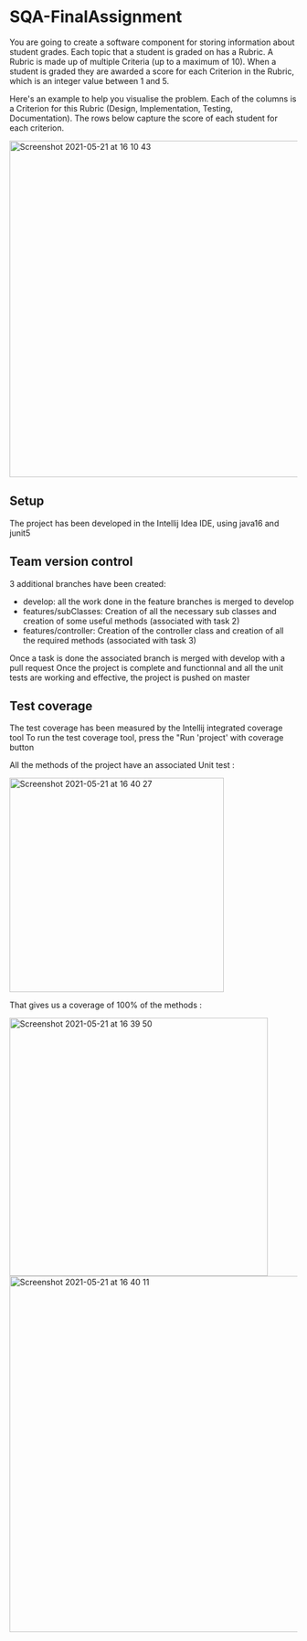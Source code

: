 # SQA-FinalAssignment

You are going to create a software component for storing information about student grades. Each topic that a student is graded on has a Rubric. A Rubric is made up of multiple Criteria (up to a maximum of 10). When a student is graded they are awarded a score for each Criterion in the Rubric, which is an integer value between 1 and 5.

Here's an example to help you visualise the problem. Each of the columns is a Criterion for this Rubric (Design, Implementation, Testing, Documentation). The rows below capture the score of each student for each criterion. 

<img width="589" alt="Screenshot 2021-05-21 at 16 10 43" src="https://user-images.githubusercontent.com/76775453/119162753-a566e280-ba52-11eb-82ed-bfc9cd6303e5.png">


## Setup

The project has been developed in the Intellij Idea IDE, using java16 and junit5

## Team version control

3 additional branches have been created:
* develop: all the work done in the feature branches is merged to develop
* features/subClasses: Creation of all the necessary sub classes and creation of some useful methods (associated with task 2)
* features/controller: Creation of the controller class and creation of all the required methods (associated with task 3)

Once a task is done the associated branch is merged with develop with a pull request
Once the project is complete and functionnal and all the unit tests are working and effective, the project is pushed on master  

## Test coverage

The test coverage has been measured by the Intellij integrated coverage tool
To run the test coverage tool, press the "Run 'project' with coverage button

All the methods of the project have an associated Unit test :

<img width="375" alt="Screenshot 2021-05-21 at 16 40 27" src="https://user-images.githubusercontent.com/76775453/119163422-4e154200-ba53-11eb-9369-5c9b05f655fe.png">

That gives us a coverage of 100% of the methods :

<img width="452" alt="Screenshot 2021-05-21 at 16 39 50" src="https://user-images.githubusercontent.com/76775453/119163495-5ec5b800-ba53-11eb-9971-119ed8c5fa6c.png">
<img width="623" alt="Screenshot 2021-05-21 at 16 40 11" src="https://user-images.githubusercontent.com/76775453/119163515-62f1d580-ba53-11eb-8232-f7333d9e67dd.png">


